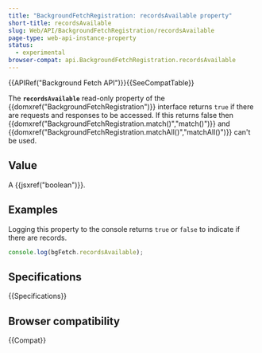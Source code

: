 ```yaml
---
title: "BackgroundFetchRegistration: recordsAvailable property"
short-title: recordsAvailable
slug: Web/API/BackgroundFetchRegistration/recordsAvailable
page-type: web-api-instance-property
status:
  - experimental
browser-compat: api.BackgroundFetchRegistration.recordsAvailable
---
```


{{APIRef("Background Fetch API")}}{{SeeCompatTable}}

The **`recordsAvailable`** read-only property of the {{domxref("BackgroundFetchRegistration")}} interface returns `true` if there are requests and responses to be accessed. If this returns false then {{domxref("BackgroundFetchRegistration.match()","match()")}} and {{domxref("BackgroundFetchRegistration.matchAll()","matchAll()")}} can't be used.

## Value

A {{jsxref("boolean")}}.

## Examples

Logging this property to the console returns `true` or `false` to indicate if there are records.

```js
console.log(bgFetch.recordsAvailable);
```

## Specifications

{{Specifications}}

## Browser compatibility

{{Compat}}
